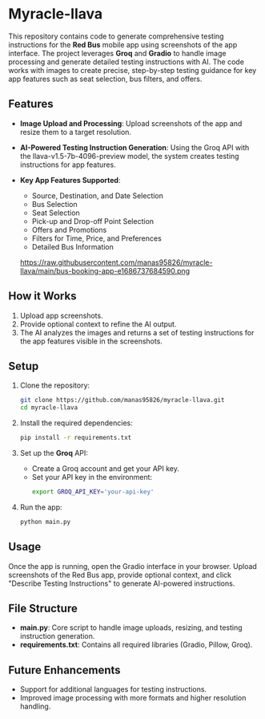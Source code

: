 # Myracle-llava

This repository contains code to generate comprehensive testing instructions for the **Red Bus** mobile app using screenshots of the app interface. The project leverages **Groq** and **Gradio** to handle image processing and generate detailed testing instructions with AI. The code works with images to create precise, step-by-step testing guidance for key app features such as seat selection, bus filters, and offers.

## Features
- **Image Upload and Processing**: Upload screenshots of the app and resize them to a target resolution.
- **AI-Powered Testing Instruction Generation**: Using the Groq API with the llava-v1.5-7b-4096-preview model, the system creates testing instructions for app features.
- **Key App Features Supported**:
  - Source, Destination, and Date Selection
  - Bus Selection
  - Seat Selection
  - Pick-up and Drop-off Point Selection
  - Offers and Promotions
  - Filters for Time, Price, and Preferences
  - Detailed Bus Information
 
  https://raw.githubusercontent.com/manas95826/myracle-llava/main/bus-booking-app-e1686737684590.png
  
## How it Works
1. Upload app screenshots.
2. Provide optional context to refine the AI output.
3. The AI analyzes the images and returns a set of testing instructions for the app features visible in the screenshots.

## Setup
1. Clone the repository:
   ```bash
   git clone https://github.com/manas95826/myracle-llava.git
   cd myracle-llava
   ```

2. Install the required dependencies:
   ```bash
   pip install -r requirements.txt
   ```

3. Set up the **Groq** API:
   - Create a Groq account and get your API key.
   - Set your API key in the environment:
     ```bash
     export GROQ_API_KEY='your-api-key'
     ```

4. Run the app:
   ```bash
   python main.py
   ```

## Usage
Once the app is running, open the Gradio interface in your browser. Upload screenshots of the Red Bus app, provide optional context, and click "Describe Testing Instructions" to generate AI-powered instructions.

## File Structure
- **main.py**: Core script to handle image uploads, resizing, and testing instruction generation.
- **requirements.txt**: Contains all required libraries (Gradio, Pillow, Groq).
  
## Future Enhancements
- Support for additional languages for testing instructions.
- Improved image processing with more formats and higher resolution handling.
